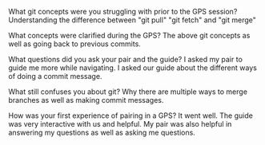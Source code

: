 What git concepts were you struggling with prior to the GPS session?
Understanding the difference between "git pull" "git fetch" and "git merge"

What concepts were clarified during the GPS?
The above git concepts as well as going back to previous commits.

What questions did you ask your pair and the guide?
I asked my pair to guide me more while navigating. I asked our guide about the different ways of doing a commit message.


What still confuses you about git?
Why there are multiple ways to merge branches as well as making commit messages. 


How was your first experience of pairing in a GPS?
It went well. The guide was very interactive with us and helpful. My pair was also helpful in answering my questions as well as asking me questions.